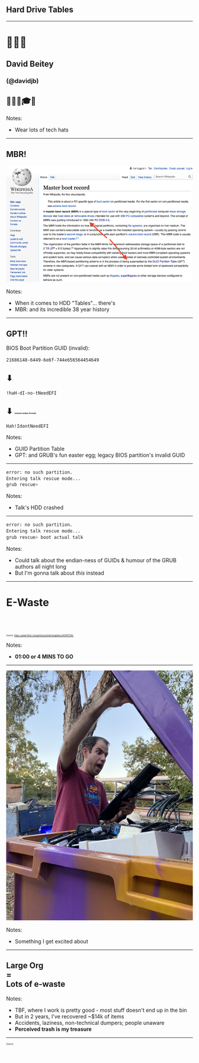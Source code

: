 <!-- .slide: data-background="#363636" -->

## Hard Drive Tables

---

# 👨🏼‍💻
## David Beitey
### (@davidjb)
## 🧢🎩👒🎓🤠 

Notes:
* Wear lots of tech hats

---

## MBR!
![Screenshot of MBR Wikipedia article](img/mbr.png) <!-- .element class="plain stretch" style="max-height: 60vh;" -->

Notes:
* When it comes to HDD "Tables"... there's
* MBR: and its incredible 38 year history

---

## GPT!!

BIOS Boot Partition GUID (invalid):

`21686148-6449-6e6f-744e656564454649`

## ⬇

`!haH-dI-no-tNeedEFI`

## ⬇  <span style="font-size: 25%;">(mixed-endian format)</span>

`Hah!IdontNeedEFI`

Notes:
* GUID Partition Table
* GPT: and GRUB's fun easter egg; legacy BIOS partition's invalid GUID

---

<!-- .slide: data-background="#000" data-auto-animate -->

```sh
error: no such partition.
Entering talk rescue mode...
grub rescue>
```
<!-- .element: data-id="uhoh" -->

Notes:
* Talk's HDD crashed

---

<!-- .slide: data-background="#000" data-auto-animate -->

```sh
error: no such partition.
Entering talk rescue mode...
grub rescue> boot actual talk
```
<!-- .element: data-id="uhoh" -->

Notes:
* Could talk about the endian-ness of GUIDs & humour of the GRUB authors all
  night long
* But I'm gonna talk about _this_ instead

---

<!-- .slide: data-background="#000" data-background-image="img/ewaste.jpg" data-background-opacity="0.4" data-transition="fade" -->

# E-Waste

<p style="width: 50%; margin: 0 auto 3rem; border-top: 2px solid #fff;"><!-- --></p>

<p style="font-size: 40%;">
  Source: <a href="https://www.flickr.com/photos/techbirmingham/345897594/">https://www.flickr.com/photos/techbirmingham/345897594/</a>
</p>

Notes:
* **01:00 or 4 MINS TO GO**

---

![David excited over a find](img/ewaste-bin-find.jpg) <!-- .element class="plain stretch" style="max-height: 80vh;" -->

Notes:
* Something I get excited about

---

## Large Org<br>=<br>Lots of e-waste

Notes:
* TBF, where I work is pretty good - most stuff doesn't end up in the bin
* But in 2 years, I've recovered ~$14k of items
* Accidents, laziness, non-technical dumpers; people unaware
* **Perceived trash is my treasure**

---

<!-- .slide: data-background="#000" data-background-image="img/ewaste-guiyu-china.jpg" data-background-opacity=".7" data-transition="fade" -->

<p style="font-size: 40%;">
  Source: <a style="color: #fff; text-decoration:underline;" href="https://www.flickr.com/photos/basel-action-network/9263401532">https://www.flickr.com/photos/basel-action-network/9263401532</a>
</p>

<p style="width: 50%; margin: 2rem auto 75vh; border-top: 2px solid #fff;"><!-- --></p>

Notes:
* 100k migrant workers in China break down imported computers
* Dangerous, hazardous materials
* Plenty more horrifying stories of melting boards for precious metals
* Human + Environmental effects are epic

---

![David in paper bin](img/oic-1.jpg) <!-- .element class="plain stretch" style="max-height: 40vh; margin: 0;" -->
![David in ewaste bin](img/oic-2.jpg) <!-- .element class="plain stretch" style="max-height: 40vh; margin: 0;" -->

Search "[JCU OIC](https://www.youtube.com/watch?v=9JLb91c4Lww)" on YouTube...

Notes:
* What can _WE_ as tech do??
* Go watch this video
* Spoiler Alert: I jump out of bins
* Thanks to Lindsay Ward for co-starring

---

![David hutning in a bin](img/ewaste-bin-hunting.jpg) <!-- .element class="plain stretch" style="max-height: 80vh;" -->

Notes:
* Keyboards, mice, cables by the hundred
* Monitors, TVs, Phones
* Computers and parts...

---

<!-- .slide: data-background="#363636" data-transition="fade" -->

Notes:
* Show HDD
* 3.5 inches, solid and cool
* But what to do with them?

---

![HDD shredder](img/hdd-shredder.png) <!-- .element class="plain stretch" style="max-height: 80vh;" -->

Notes:
* Could get this awesomely named shredder on Prime Day free shipping from the
  US, but
* Doesn't solve the waste problem

---

# 💡

---

<!-- .slide: data-background="#000" data-transition="fade" -->

# Da-ta! 🎉

* 22 x 3.5-inch HDDs
* ~6TB
* 12 kg (without glass)

Notes:
* Table reveal - data!
* 1.5 tubes of liquid nails

---

![first table 2](img/first-table-2.jpg) <!-- .element class="plain stretch" style="max-height: 45vh;" -->
![first table](img/first-table.jpg) <!-- .element class="plain stretch" style="max-height: 45vh;" -->

Notes:
* Can't be here tonight – it's "in production"
* First one is from an old server cluster, ~40 pristine, identical shaped/weighted 40GB drives)
* Considered a few other designs but this is light enough to carry (12kg) but
  still sturdy enough to hold weight / be upright

  * Original plans were for a mega table of 108 drives / 65kg @ 600g each

* Stick w/ Liquid nails!
* Rubber stoppers on top to support/hold the glass
* Glass from 2nd hand store
* Total bill: $10
* And maybe it's not as cool as...

---

![floppy disk tower](img/Floppy-Disk-Tower.jpg) <!-- .element class="plain stretch" style="max-height: 80vh;" -->

<https://dcstructural.com/> <!-- .element style="font-size: 50%;" -->

Notes:
* Floppy Disk Skyscraper

---

![hard disk platter table](img/hard-disk-platter-table.jpg) <!-- .element class="plain stretch" style="height: 80vh;" -->

http://www.grandideastudio.com/hard-drive-coffee-table/ <!-- .element style="font-size: 50%;" -->

Notes:
* HDD Coffee table - platter from 1960s

---

![binary chair](img/binary-chair.jpg) <!-- .element class="plain stretch" style="max-height: 60vh;" -->

https://www.decoist.com/2015-04-08/recycled-chairs-eco-chic-designs/ <!-- .element style="font-size: 50%;" -->

Notes:
* Binary chair

---

![iMac aquarium](img/imac-aquarium.jpg) <!-- .element class="plain stretch" style="max-height: 80vh;" -->

https://coolhunting.com/buy/imac-aquarium/ <!-- .element style="font-size: 50%;" -->

Notes:
* iMac Aquarium

---

![mousepad couch](img/couch1.jpg) <!-- .element class="plain stretch" style="max-height: 40vh; margin: 0;" -->
![mousepad couch 2](img/couch2.jpg) <!-- .element class="plain stretch" style="max-height: 40vh; margin: 0;" -->

https://web.archive.org/web/20040803073545/http://www.rit.edu/~jpsdss/couch/ <!-- .element style="font-size: 50%;" -->

Notes:
* Mousepad couch

---

### DIY

1. Get materials and HDDs
1. Align + glue each layer carefully
1. **Wait til each dries**
1. Add rubber stoppers on top + glass
1. ...?
1. Do a lightning talk about it

Notes:
* **1 MIN TO GO**
* As I build more, they're getting awesome
* WD's colour range look cool - failed red/blue drives on top

---

1. ### Reduce
1. ### Reuse
1. ### _Upcycle_
1. ### Recycle

Notes:
* Average Australian creates 23kg of ewaste a year - this is 12kg alone
* What could you make?

---

### Free E-waste Recycling

* [Officeworks](https://www.officeworks.com.au/information/about-us/sustainability/environment/recycling) (➡ MRI)
* [MRI DropZones](https://mri.com.au/dropzone/)
* ...?

Notes:
* But worth noting that War on Waste highlighted some key issues
* Devices end up in Asia, possibly in waste dumps and the environment

---

<!-- .slide: data-background="#000" data-background-image="img/lurking.jpg" data-background-opacity=".7" data-transition="fade" -->

### Or...
## Give me your HDDs

Secure wiping guaranteed if still working

<p style="width: 50%; margin: 1rem auto; border-top: 2px solid #fff;"><!-- --></p>

👨‍💻 ❤️ 📜🍏

Notes:
* Wishlist: old Macs and especially ancient Macs (keyboard/mouse for my Mac SE)
* Get in touch!

---

<!-- .slide: data-background="#363636" data-transition="fade" -->

### Questions? <!-- .element: style="color: #fff" -->

<br>

# 👨‍💻

David Beitey <!-- .element: style="color: #fff" -->
<br>
<all.ur.drives@davidjb.com> <!-- .element: style="color: #fff; text-decoration: underline;" -->

---

### [More iMac aquariums](https://duckduckgo.com/?q=imac+aquariums&iax=images&ia=images)
